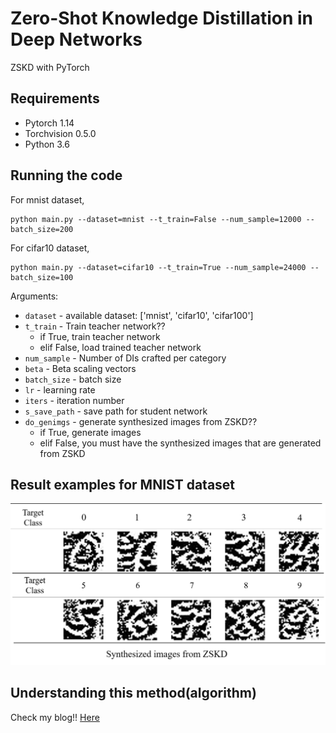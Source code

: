 # Zero-Shot Knowledge Distillation in Deep Networks

ZSKD with PyTorch 


## Requirements

- Pytorch 1.14 
- Torchvision 0.5.0
- Python 3.6


## Running the code

For mnist dataset,

```shell
python main.py --dataset=mnist --t_train=False --num_sample=12000 --batch_size=200 
```

For cifar10 dataset,

```shell
python main.py --dataset=cifar10 --t_train=True --num_sample=24000 --batch_size=100
```


Arguments:

- `dataset` - available dataset: ['mnist', 'cifar10', 'cifar100']
- `t_train` - Train teacher network?? 
	- if True, train teacher network
	- elif False, load trained teacher network
- `num_sample` - Number of DIs crafted per category
- `beta` - Beta scaling vectors
- `batch_size` - batch size
- `lr` - learning rate
- `iters` - iteration number
- `s_save_path` - save path for student network
- `do_genimgs` - generate synthesized images from ZSKD??
	- if True, generate images
	- elif False, you must have the synthesized images that are generated from ZSKD


## Result examples for MNIST dataset

![2](./assets/fig1.png)


## Understanding this method(algorithm)

Check my blog!!
[Here](https://da2so.github.io/2020-08-12-Zero_Shot_Knowledge_Distillation_in_Deep_Networks/)